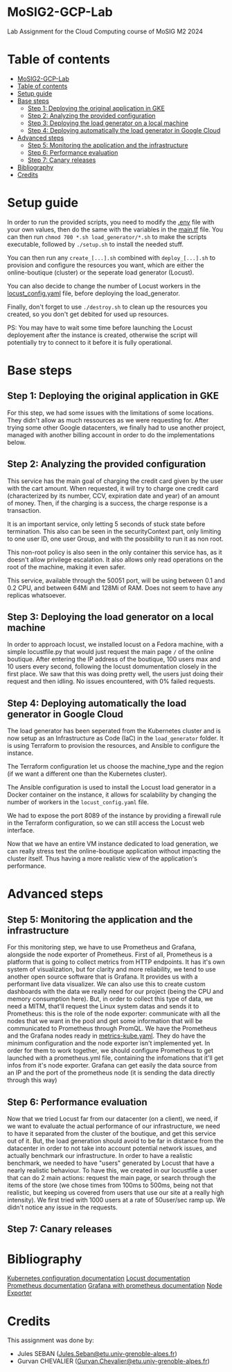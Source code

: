 # MoSIG2-GCP-Lab
Lab Assignment for the Cloud Computing course of MoSIG M2 2024

# Table of contents
- [MoSIG2-GCP-Lab](#mosig2-gcp-lab)
- [Table of contents](#table-of-contents)
- [Setup guide](#setup-guide)
- [Base steps](#base-steps)
  - [Step 1: Deploying the original application in GKE](#step-1-deploying-the-original-application-in-gke)
  - [Step 2: Analyzing the provided configuration](#step-2-analyzing-the-provided-configuration)
  - [Step 3: Deploying the load generator on a local machine](#step-3-deploying-the-load-generator-on-a-local-machine)
  - [Step 4: Deploying automatically the load generator in Google Cloud](#step-4-deploying-automatically-the-load-generator-in-google-cloud)
- [Advanced steps](#advanced-steps)
  - [Step 5: Monitoring the application and the infrastructure](#step-5-monitoring-the-application-and-the-infrastructure)
  - [Step 6: Performance evaluation](#step-6-performance-evaluation)
  - [Step 7: Canary releases](#step-7-canary-releases)
- [Bibliography](#bibliography)
- [Credits](#credits)

# Setup guide
In order to run the provided scripts, you need to modify the [.env](.env) file with your own values, then do the same with the variables in the [main.tf](load_generator/main.tf) file. You can then run `chmod 700 *.sh load_generator/*.sh` to make the scripts executable, followed by `./setup.sh` to install the needed stuff. 

You can then run any `create_[...].sh` combined with `deploy_[...].sh` to provision and configure the resources you want, which are either the online-boutique (cluster) or the seperate load generator (Locust). 

You can also decide to change the number of Locust workers in the [locust_config.yaml](load_generator/locust_config.yaml) file, before deploying the load_generator. 

Finally, don't forget to use `./destroy.sh` to clean up the resources you created, so you don't get debited for used up resources.

PS: You may have to wait some time before launching the Locust deployement after the instance is created, otherwise the script will potentially try to connect to it before it is fully operational.

# Base steps
## Step 1: Deploying the original application in GKE
For this step, we had some issues with the limitations of some locations. They didn't allow as much ressources as we were requesting for. After trying some other Google datacenters, we finally had to use another project, managed with another billing account in order to do the implementations below.
## Step 2: Analyzing the provided configuration
This service has the main goal of charging the credit card given by the user with the cart amount.
When requested, it will try to charge one credit card (characterized by its number, CCV, expiration date and year) of an amount of money. Then, if the charging is a success, the charge response is a transaction.

It is an important service, only letting 5 seconds of stuck state before termination. This also can be seen in the securityContext part, only limiting to one user ID, one user Group, and with the possibility to run it as non root.

This non-root policy is also seen in the only container this service has, as it doesn't allow privilege escalation. It also allows only read operations on the root of the machine, making it even safer.

This service, available through the 50051 port, will be using between 0.1 and 0.2 CPU, and between 64Mi and 128Mi of RAM. Does not seem to have any replicas whatsoever.
## Step 3: Deploying the load generator on a local machine
In order to approach locust, we installed locust on a Fedora machine, with a simple locustfile.py that would just request the main page `/` of the online boutique. After entering the IP address of the boutique, 100 users max and 10 users every second, following the locust domumentation closely in the first place. We saw that this was doing pretty well, the users just doing their request and then idling. No issues encountered, with 0% failed requests. 

## Step 4: Deploying automatically the load generator in Google Cloud
The load generator has been seperated from the Kubernetes cluster and is now setup as an Infrastructure as Code (IaC) in the `load_generator` folder. It is using Terraform to provision the resources, and Ansible to configure the instance. 

The Terraform configuration let us choose the machine_type and the region (if we want a different one than the Kubernetes cluster). 

The Ansible configuration is used to install the Locust load generator in a Docker container on the instance, it allows for scalability by changing the number of workers in the `locust_config.yaml` file.

We had to expose the port 8089 of the instance by providing a firewall rule in the Terraform configuration, so we can still access the Locust web interface.

Now that we have an entire VM instance dedicated to load generation, we can really stress test the online-boutique application without impacting the cluster itself. Thus having a more realistic view of the application's performance.




# Advanced steps
## Step 5: Monitoring the application and the infrastructure
For this monitoring step, we have to use Prometheus and Grafana, alongside the node exporter of Prometheus.
First of all, Prometheus is a platform that is going to collect metrics from HTTP endpoints. It has it's own system of visualization, but for clarity and more reliability, we tend to use another open source software that is Grafana. It provides us with a performant live data visualizer. We can also use this to create custom dashboards with the data we really need for our project (being the CPU and memory consumption here).
But, in order to collect this type of data, we need a MITM, that'll request the Linux system datas and sends it to Prometheus: this is the role of the node exporter: communicate with all the nodes that we want in the pool and get some information that will be communicated to Prometheus through PromQL.
We have the Prometheus and the Grafana nodes ready in [metrics-kube.yaml](metrics-kube.yaml). They do have the minimum configuration and the node exporter isn't implemented yet. In order for them to work together, we should configure Prometheus to get launched with a prometheus.yml file, containing the infomations that it'll get infos from it's node exporter. Grafana can get easily the data source from an IP and the port of the prometheus node (it is sending the data directly through this way)
## Step 6: Performance evaluation
Now that we tried Locust far from our datacenter (on a client), we need, if we want to evaluate the actual performance of our infrastructure, we need to have it separated from the cluster of the boutique, and get this service out of it. But, the load generation should avoid to be far in distance from the datacenter in order to not take into account potential network issues, and actually benchmark our infrastructure. 
In order to have a realistic benchmark, we needed to have "users" generated by Locust that have a nearly realistic behaviour. To have this, we created in our locustfile a user that can do 2 main actions: request the main page, or search through the items of the store (we chose times from 100ms to 500ms, being not that realistic, but keeping us covered from users that use our site at a really high intensity).
We first tried with 1000 users at a rate of 50user/sec ramp up. We didn't notice any issue in the requests.
## Step 7: Canary releases

# Bibliography
[Kubernetes configuration documentation](https://kubernetes.io/docs/tasks/configure-pod-container/)
[Locust documentation](https://docs.locust.io/en/stable/quickstart.html)
[Prometheus documentation](https://prometheus.io/docs/introduction/first_steps/#starting-prometheus)
[Grafana with prometheus documentation](https://prometheus.io/docs/visualization/grafana/#installing)
[Node Exporter](https://prometheus.io/docs/guides/node-exporter/)

# Credits
This assignment was done by:
- Jules SEBAN (Jules.Seban@etu.univ-grenoble-alpes.fr)
- Gurvan CHEVALIER (Gurvan.Chevalier@etu.univ-grenoble-alpes.fr)
